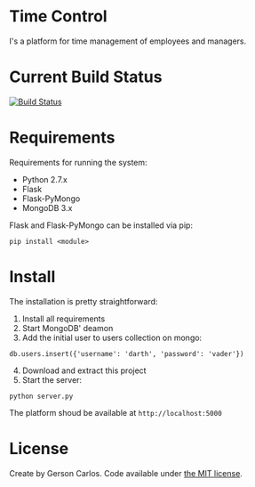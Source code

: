 # Time Control
I's a platform for time management of employees and managers.

# Current Build Status
[![Build Status](https://travis-ci.org/gerson23/time-control.svg)](https://travis-ci.org/gerson23/time-control)

# Requirements
Requirements for running the system:
* Python 2.7.x
* Flask
* Flask-PyMongo
* MongoDB 3.x

Flask and Flask-PyMongo can be installed via pip:
```
pip install <module>
```

# Install
The installation is pretty straightforward:
1. Install all requirements
2. Start MongoDB' deamon
3. Add the initial user to users collection on mongo:
  ```
  db.users.insert({'username': 'darth', 'password': 'vader'})
  ```
4. Download and extract this project
5. Start the server:
  ```
  python server.py
  ```

  The platform shoud be available at `http://localhost:5000`

# License
Create by Gerson Carlos. Code available under [the MIT license](https://github.com/gerson23/time-control/blob/master/LICENSE).
